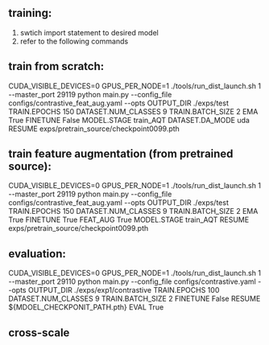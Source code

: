 ## training:
1. swtich import statement to desired model 
2. refer to the following commands

## train from scratch:

CUDA_VISIBLE_DEVICES=0 GPUS_PER_NODE=1 ./tools/run_dist_launch.sh 1 --master_port 29119 python main.py --config_file configs/contrastive_feat_aug.yaml --opts OUTPUT_DIR ./exps/test TRAIN.EPOCHS 150 DATASET.NUM_CLASSES 9 TRAIN.BATCH_SIZE 2 EMA True FINETUNE False MODEL.STAGE train_AQT DATASET.DA_MODE uda RESUME exps/pretrain_source/checkpoint0099.pth

## train feature augmentation (from pretrained source):

CUDA_VISIBLE_DEVICES=0 GPUS_PER_NODE=1 ./tools/run_dist_launch.sh 1 --master_port 29119 python main.py --config_file configs/contrastive_feat_aug.yaml --opts OUTPUT_DIR ./exps/test TRAIN.EPOCHS 150 DATASET.NUM_CLASSES 9 TRAIN.BATCH_SIZE 2 EMA True FINETUNE True FEAT_AUG True MODEL.STAGE train_AQT RESUME exps/pretrain_source/checkpoint0099.pth

## evaluation:

CUDA_VISIBLE_DEVICES=0 GPUS_PER_NODE=1 ./tools/run_dist_launch.sh 1 --master_port 29110 python main.py --config_file configs/contrastive.yaml --opts OUTPUT_DIR ./exps/exp1/contrastive TRAIN.EPOCHS 100 DATASET.NUM_CLASSES 9 TRAIN.BATCH_SIZE 2 FINETUNE False RESUME ${MDOEL_CHECKPONIT_PATH.pth} EVAL True

## cross-scale



